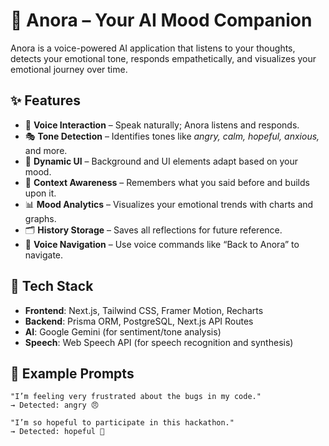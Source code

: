 # 🧠 Anora – Your AI Mood Companion

Anora is a voice-powered AI application that listens to your thoughts, detects your emotional tone, responds empathetically, and visualizes your emotional journey over time.

## ✨ Features

- 🎤 **Voice Interaction** – Speak naturally; Anora listens and responds.
- 🎭 **Tone Detection** – Identifies tones like *angry, calm, hopeful, anxious,* and more.
- 🌈 **Dynamic UI** – Background and UI elements adapt based on your mood.
- 🧠 **Context Awareness** – Remembers what you said before and builds upon it.
- 📊 **Mood Analytics** – Visualizes your emotional trends with charts and graphs.
- 🗂️ **History Storage** – Saves all reflections for future reference.
- 🧭 **Voice Navigation** – Use voice commands like “Back to Anora” to navigate.

## 🧪 Tech Stack

- **Frontend**: Next.js, Tailwind CSS, Framer Motion, Recharts
- **Backend**: Prisma ORM, PostgreSQL, Next.js API Routes
- **AI**: Google Gemini (for sentiment/tone analysis)
- **Speech**: Web Speech API (for speech recognition and synthesis)

## 📌 Example Prompts

```text
"I’m feeling very frustrated about the bugs in my code."
→ Detected: angry 😠

"I’m so hopeful to participate in this hackathon."
→ Detected: hopeful 🌱
```
